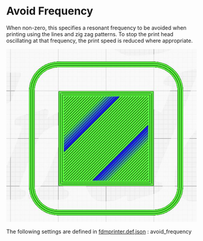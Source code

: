 # Avoid Frequency

When non-zero, this specifies a resonant frequency to be avoided when printing using the lines and zig zag patterns. To stop the print head oscillating at that frequency, the print speed is reduced where appropriate.

![Speed modification due to Avoid Frequency modification](../images-mb/avoid_frequency.jfif)


The following settings are defined in [fdmprinter.def.json](https://github.com/smartavionics/Cura/blob/mb-master/resources/definitions/fdmprinter.def.json) : avoid_frequency